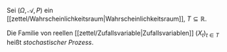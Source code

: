 Sei $(\Omega, \mathcal{A}, P)$ ein [[zettel/Wahrscheinlichkeitsraum|Wahrscheinlichkeitsraum]], $T \subseteq \mathbb{R}$.

Die Familie von reellen [[zettel/Zufallsvariable|Zufallsvariablen]] $(X_t)_{t \in T}$ heißt *stochastischer Prozess*.